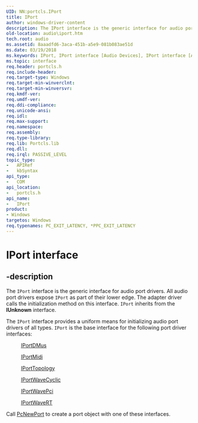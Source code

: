 ```yaml
---
UID: NN:portcls.IPort
title: IPort
author: windows-driver-content
description: The IPort interface is the generic interface for audio port drivers. All audio port drivers expose IPort as part of their lower edge. The adapter driver calls the initialization method on this interface. IPort inherits from the IUnknown interface.
old-location: audio\iport.htm
tech.root: audio
ms.assetid: 8aaadfd6-3aca-451b-a5e9-081b083ae51d
ms.date: 03/19/2018
ms.keywords: IPort, IPort interface [Audio Devices], IPort interface [Audio Devices], described, audio.iport, audmp-routines_45897b1f-29f6-411d-9963-60f31e1655e7.xml, portcls/IPort
ms.topic: interface
req.header: portcls.h
req.include-header:
req.target-type: Windows
req.target-min-winverclnt:
req.target-min-winversvr:
req.kmdf-ver:
req.umdf-ver:
req.ddi-compliance:
req.unicode-ansi:
req.idl:
req.max-support:
req.namespace:
req.assembly:
req.type-library:
req.lib: Portcls.lib
req.dll:
req.irql: PASSIVE_LEVEL
topic_type:
-	APIRef
-	kbSyntax
api_type:
-	COM
api_location:
-	portcls.h
api_name:
-	IPort
product:
- Windows
targetos: Windows
req.typenames: PC_EXIT_LATENCY, *PPC_EXIT_LATENCY
---
```


# IPort interface


## -description


The <code>IPort</code> interface is the generic interface for audio port drivers. All audio port drivers expose <code>IPort</code> as part of their lower edge. The adapter driver calls the initialization method on this interface. <code>IPort</code> inherits from the <b>IUnknown</b> interface.

The <code>IPort</code> interface provides a uniform means for initializing audio port drivers of all types. <code>IPort</code> is the base interface for the following port driver interfaces:
<dl>
<dd>

<a href="https://msdn.microsoft.com/library/windows/hardware/ff536879">IPortDMus</a>


</dd>
<dd>

<a href="https://msdn.microsoft.com/library/windows/hardware/ff536891">IPortMidi</a>


</dd>
<dd>

<a href="https://msdn.microsoft.com/library/windows/hardware/ff536896">IPortTopology</a>


</dd>
<dd>

<a href="https://msdn.microsoft.com/library/windows/hardware/ff536899">IPortWaveCyclic</a>


</dd>
<dd>

<a href="https://msdn.microsoft.com/library/windows/hardware/ff536905">IPortWavePci</a>


</dd>
<dd>

<a href="https://msdn.microsoft.com/library/windows/hardware/ff536920">IPortWaveRT</a>


</dd>
</dl>Call <a href="https://msdn.microsoft.com/library/windows/hardware/ff537715">PcNewPort</a> to create a port object with one of these interfaces.

